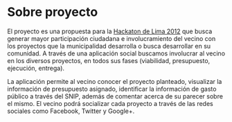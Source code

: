 Sobre proyecto
==============

El proyecto es una propuesta para la [Hackaton de Lima 2012](http://escuelab.org/hackaton-de-lima-datos-abiertos-tecnologia-y-ciudadania)
que busca generar mayor participación ciudadana e involucramiento del vecino con los proyectos que la municipalidad desarrolla o busca desarrollar 
en su comunidad. A través de una aplicación social buscamos involucrar al vecino en los diversos proyectos, en todos sus fases (viabilidad,
presupuesto, ejecución, entrega). 

La aplicación permite al vecino conocer el proyecto planteado, visualizar la información de presupuesto asignado, identificar la 
información de gasto público a través del SNIP, además de comentar acerca de su parecer sobre el mismo. El vecino podrá 
socializar cada proyecto a través de las redes sociales como Facebook, Twitter y Google+.


